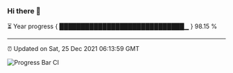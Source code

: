 ### Hi there 👋

⏳ Year progress { █████████████████████████████▁ } 98.15 %

---

⏰ Updated on Sat, 25 Dec 2021 06:13:59 GMT

![Progress Bar CI](https://github.com/liununu/liununu/workflows/Progress%20Bar%20CI/badge.svg)

